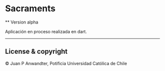 # Sacraments #

** Version alpha

Aplicación en proceso realizada en dart. 

---

## License & copyright

© Juan P Anwandter, Potificia Universidad Católica de Chile
